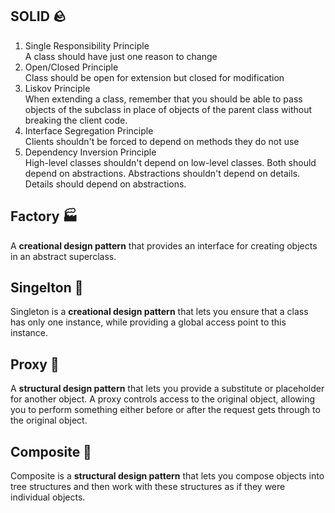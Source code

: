 ## SOLID 🪨
1. Single Responsibility Principle\
   A class should have just one reason to change
2. Open/Closed Principle\
   Class should be open for extension but closed for modification
3. Liskov Principle\
   When extending a class, remember that you should be able to pass objects of the subclass in place of objects of the parent class without breaking the client code.
4. Interface Segregation Principle\
   Clients shouldn't be forced to depend on methods they do not use
5. Dependency Inversion Principle\
   High-level classes shouldn't depend on low-level classes. Both should depend on abstractions. Abstractions shouldn't depend on details. Details should depend on abstractions.

## Factory 🏭
A **creational design pattern** that provides an interface for creating objects in an abstract superclass.
## Singelton 🧑
Singleton is a **creational design pattern** that lets you ensure
that a class has only one instance, while providing a global
access point to this instance.
## Proxy 🥷
A **structural design pattern** that lets you provide a substitute or placeholder for another object. A proxy controls access to the original object, allowing you to perform something either before or after the request gets through to the original object.
## Composite 🌳
Composite is a **structural design pattern** that lets you compose
objects into tree structures and then work with these
structures as if they were individual objects.